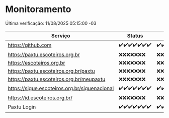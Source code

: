 # Monitoramento

Última verificação: 11/08/2025 05:15:00 -03

|Serviço|Status|Últimas 24h|
|---|---|---|
|https://github.com|<span title="2025-08-04: OK=22">✔️</span><span title="2025-08-05: OK=22">✔️</span><span title="2025-08-06: OK=22">✔️</span><span title="2025-08-07: OK=22">✔️</span><span title="2025-08-08: OK=22">✔️</span><span title="2025-08-09: OK=23">✔️</span><span title="2025-08-10: OK=7">✔️</span>|<span title="10/08/2025 06:09:00 -03 : 200">✔️</span><span title="10/08/2025 07:09:00 -03 : 200">✔️</span><span title="10/08/2025 08:07:00 -03 : 200">✔️</span><span title="10/08/2025 09:17:00 -03 : 200">✔️</span><span title="10/08/2025 10:22:00 -03 : 200">✔️</span><span title="10/08/2025 11:08:00 -03 : 200">✔️</span><span title="10/08/2025 12:08:00 -03 : 200">✔️</span><span title="10/08/2025 13:10:00 -03 : 200">✔️</span><span title="10/08/2025 14:07:00 -03 : 200">✔️</span><span title="10/08/2025 15:12:00 -03 : 200">✔️</span><span title="10/08/2025 16:07:00 -03 : 200">✔️</span><span title="10/08/2025 17:10:00 -03 : 200">✔️</span><span title="10/08/2025 18:08:00 -03 : 200">✔️</span><span title="10/08/2025 19:09:00 -03 : 200">✔️</span><span title="10/08/2025 20:09:00 -03 : 200">✔️</span><span title="10/08/2025 21:55:00 -03 : 200">✔️</span><span title="10/08/2025 23:56:00 -03 : 200">✔️</span><span title="11/08/2025 01:00:00 -03 : 200">✔️</span><span title="11/08/2025 02:19:00 -03 : 200">✔️</span><span title="11/08/2025 03:17:00 -03 : 200">✔️</span><span title="11/08/2025 04:16:00 -03 : 200">✔️</span><span title="11/08/2025 05:15:00 -03 : 200">✔️</span>|
|https://paxtu.escoteiros.org.br|<span title="2025-08-04: Falhas=22">❌</span><span title="2025-08-05: Falhas=22">❌</span><span title="2025-08-06: Falhas=22">❌</span><span title="2025-08-07: Falhas=22">❌</span><span title="2025-08-08: Falhas=22">❌</span><span title="2025-08-09: Falhas=23">❌</span><span title="2025-08-10: Falhas=7">❌</span>|<span title="10/08/2025 06:09:00 -03 : 403">❌</span><span title="10/08/2025 07:09:00 -03 : 403">❌</span><span title="10/08/2025 08:07:00 -03 : 403">❌</span><span title="10/08/2025 09:17:00 -03 : 403">❌</span><span title="10/08/2025 10:22:00 -03 : 403">❌</span><span title="10/08/2025 11:08:00 -03 : 403">❌</span><span title="10/08/2025 12:08:00 -03 : 403">❌</span><span title="10/08/2025 13:10:00 -03 : 403">❌</span><span title="10/08/2025 14:07:00 -03 : 403">❌</span><span title="10/08/2025 15:12:00 -03 : 403">❌</span><span title="10/08/2025 16:07:00 -03 : 403">❌</span><span title="10/08/2025 17:10:00 -03 : 403">❌</span><span title="10/08/2025 18:08:00 -03 : 403">❌</span><span title="10/08/2025 19:09:00 -03 : 403">❌</span><span title="10/08/2025 20:09:00 -03 : 403">❌</span><span title="10/08/2025 21:55:00 -03 : 403">❌</span><span title="10/08/2025 23:56:00 -03 : 403">❌</span><span title="11/08/2025 01:00:00 -03 : 403">❌</span><span title="11/08/2025 02:19:00 -03 : 403">❌</span><span title="11/08/2025 03:17:00 -03 : 403">❌</span><span title="11/08/2025 04:16:00 -03 : 403">❌</span><span title="11/08/2025 05:15:00 -03 : 403">❌</span>|
|https://escoteiros.org.br|<span title="2025-08-04: Falhas=22">❌</span><span title="2025-08-05: Falhas=22">❌</span><span title="2025-08-06: Falhas=22">❌</span><span title="2025-08-07: Falhas=22">❌</span><span title="2025-08-08: Falhas=22">❌</span><span title="2025-08-09: Falhas=23">❌</span><span title="2025-08-10: Falhas=7">❌</span>|<span title="10/08/2025 06:09:00 -03 : 403">❌</span><span title="10/08/2025 07:09:00 -03 : 403">❌</span><span title="10/08/2025 08:07:00 -03 : 403">❌</span><span title="10/08/2025 09:17:00 -03 : 403">❌</span><span title="10/08/2025 10:22:00 -03 : 403">❌</span><span title="10/08/2025 11:08:00 -03 : 403">❌</span><span title="10/08/2025 12:08:00 -03 : 403">❌</span><span title="10/08/2025 13:10:00 -03 : 403">❌</span><span title="10/08/2025 14:07:00 -03 : 403">❌</span><span title="10/08/2025 15:12:00 -03 : 403">❌</span><span title="10/08/2025 16:07:00 -03 : 403">❌</span><span title="10/08/2025 17:10:00 -03 : 403">❌</span><span title="10/08/2025 18:08:00 -03 : 403">❌</span><span title="10/08/2025 19:09:00 -03 : 403">❌</span><span title="10/08/2025 20:09:00 -03 : 403">❌</span><span title="10/08/2025 21:55:00 -03 : 403">❌</span><span title="10/08/2025 23:56:00 -03 : 403">❌</span><span title="11/08/2025 01:00:00 -03 : 403">❌</span><span title="11/08/2025 02:19:00 -03 : 403">❌</span><span title="11/08/2025 03:17:00 -03 : 403">❌</span><span title="11/08/2025 04:16:00 -03 : 403">❌</span><span title="11/08/2025 05:15:00 -03 : 403">❌</span>|
|https://paxtu.escoteiros.org.br/paxtu|<span title="2025-08-04: Falhas=22">❌</span><span title="2025-08-05: Falhas=22">❌</span><span title="2025-08-06: Falhas=22">❌</span><span title="2025-08-07: Falhas=22">❌</span><span title="2025-08-08: Falhas=22">❌</span><span title="2025-08-09: Falhas=23">❌</span><span title="2025-08-10: Falhas=7">❌</span>|<span title="10/08/2025 06:09:00 -03 : 403">❌</span><span title="10/08/2025 07:09:00 -03 : 403">❌</span><span title="10/08/2025 08:07:00 -03 : 403">❌</span><span title="10/08/2025 09:17:00 -03 : 403">❌</span><span title="10/08/2025 10:22:00 -03 : 403">❌</span><span title="10/08/2025 11:08:00 -03 : 403">❌</span><span title="10/08/2025 12:08:00 -03 : 403">❌</span><span title="10/08/2025 13:10:00 -03 : 403">❌</span><span title="10/08/2025 14:07:00 -03 : 403">❌</span><span title="10/08/2025 15:12:00 -03 : 403">❌</span><span title="10/08/2025 16:07:00 -03 : 403">❌</span><span title="10/08/2025 17:10:00 -03 : 403">❌</span><span title="10/08/2025 18:08:00 -03 : 403">❌</span><span title="10/08/2025 19:09:00 -03 : 403">❌</span><span title="10/08/2025 20:09:00 -03 : 403">❌</span><span title="10/08/2025 21:55:00 -03 : 403">❌</span><span title="10/08/2025 23:56:00 -03 : 403">❌</span><span title="11/08/2025 01:00:00 -03 : 403">❌</span><span title="11/08/2025 02:19:00 -03 : 403">❌</span><span title="11/08/2025 03:17:00 -03 : 403">❌</span><span title="11/08/2025 04:16:00 -03 : 403">❌</span><span title="11/08/2025 05:15:00 -03 : 403">❌</span>|
|https://paxtu.escoteiros.org.br/meupaxtu|<span title="2025-08-04: Falhas=22">❌</span><span title="2025-08-05: Falhas=22">❌</span><span title="2025-08-06: Falhas=22">❌</span><span title="2025-08-07: Falhas=22">❌</span><span title="2025-08-08: Falhas=22">❌</span><span title="2025-08-09: Falhas=23">❌</span><span title="2025-08-10: Falhas=7">❌</span>|<span title="10/08/2025 06:09:00 -03 : 403">❌</span><span title="10/08/2025 07:09:00 -03 : 403">❌</span><span title="10/08/2025 08:07:00 -03 : 403">❌</span><span title="10/08/2025 09:17:00 -03 : 403">❌</span><span title="10/08/2025 10:22:00 -03 : 403">❌</span><span title="10/08/2025 11:08:00 -03 : 403">❌</span><span title="10/08/2025 12:08:00 -03 : 403">❌</span><span title="10/08/2025 13:10:00 -03 : 403">❌</span><span title="10/08/2025 14:07:00 -03 : 403">❌</span><span title="10/08/2025 15:12:00 -03 : 403">❌</span><span title="10/08/2025 16:07:00 -03 : 403">❌</span><span title="10/08/2025 17:10:00 -03 : 403">❌</span><span title="10/08/2025 18:08:00 -03 : 403">❌</span><span title="10/08/2025 19:09:00 -03 : 403">❌</span><span title="10/08/2025 20:09:00 -03 : 403">❌</span><span title="10/08/2025 21:55:00 -03 : 403">❌</span><span title="10/08/2025 23:56:00 -03 : 403">❌</span><span title="11/08/2025 01:00:00 -03 : 403">❌</span><span title="11/08/2025 02:19:00 -03 : 403">❌</span><span title="11/08/2025 03:17:00 -03 : 403">❌</span><span title="11/08/2025 04:16:00 -03 : 403">❌</span><span title="11/08/2025 05:15:00 -03 : 403">❌</span>|
|https://sigue.escoteiros.org.br/siguenacional|<span title="2025-08-04: OK=22">✔️</span><span title="2025-08-05: OK=22">✔️</span><span title="2025-08-06: OK=22">✔️</span><span title="2025-08-07: OK=22">✔️</span><span title="2025-08-08: OK=22">✔️</span><span title="2025-08-09: OK=23">✔️</span><span title="2025-08-10: OK=7">✔️</span>|<span title="10/08/2025 06:09:00 -03 : 200">✔️</span><span title="10/08/2025 07:09:00 -03 : 200">✔️</span><span title="10/08/2025 08:07:00 -03 : 200">✔️</span><span title="10/08/2025 09:17:00 -03 : 200">✔️</span><span title="10/08/2025 10:22:00 -03 : 200">✔️</span><span title="10/08/2025 11:08:00 -03 : 200">✔️</span><span title="10/08/2025 12:08:00 -03 : 200">✔️</span><span title="10/08/2025 13:10:00 -03 : 200">✔️</span><span title="10/08/2025 14:07:00 -03 : 200">✔️</span><span title="10/08/2025 15:12:00 -03 : 200">✔️</span><span title="10/08/2025 16:07:00 -03 : 200">✔️</span><span title="10/08/2025 17:10:00 -03 : 200">✔️</span><span title="10/08/2025 18:08:00 -03 : 200">✔️</span><span title="10/08/2025 19:09:00 -03 : 200">✔️</span><span title="10/08/2025 20:09:00 -03 : 200">✔️</span><span title="10/08/2025 21:55:00 -03 : 200">✔️</span><span title="10/08/2025 23:56:00 -03 : 200">✔️</span><span title="11/08/2025 01:00:00 -03 : 200">✔️</span><span title="11/08/2025 02:19:00 -03 : 200">✔️</span><span title="11/08/2025 03:17:00 -03 : 200">✔️</span><span title="11/08/2025 04:16:00 -03 : 200">✔️</span><span title="11/08/2025 05:15:00 -03 : 200">✔️</span>|
|https://id.escoteiros.org.br/|<span title="2025-08-04: Falhas=22">❌</span><span title="2025-08-05: Falhas=22">❌</span><span title="2025-08-06: Falhas=22">❌</span><span title="2025-08-07: Falhas=22">❌</span><span title="2025-08-08: Falhas=22">❌</span><span title="2025-08-09: Falhas=23">❌</span><span title="2025-08-10: Falhas=7">❌</span>|<span title="10/08/2025 06:09:00 -03 : 403">❌</span><span title="10/08/2025 07:09:00 -03 : 403">❌</span><span title="10/08/2025 08:07:00 -03 : 403">❌</span><span title="10/08/2025 09:17:00 -03 : 403">❌</span><span title="10/08/2025 10:22:00 -03 : 403">❌</span><span title="10/08/2025 11:08:00 -03 : 403">❌</span><span title="10/08/2025 12:08:00 -03 : 403">❌</span><span title="10/08/2025 13:10:00 -03 : 403">❌</span><span title="10/08/2025 14:07:00 -03 : 403">❌</span><span title="10/08/2025 15:12:00 -03 : 403">❌</span><span title="10/08/2025 16:07:00 -03 : 403">❌</span><span title="10/08/2025 17:10:00 -03 : 403">❌</span><span title="10/08/2025 18:08:00 -03 : 403">❌</span><span title="10/08/2025 19:09:00 -03 : 403">❌</span><span title="10/08/2025 20:09:00 -03 : 403">❌</span><span title="10/08/2025 21:55:00 -03 : 403">❌</span><span title="10/08/2025 23:56:00 -03 : 403">❌</span><span title="11/08/2025 01:00:00 -03 : 403">❌</span><span title="11/08/2025 02:19:00 -03 : 403">❌</span><span title="11/08/2025 03:17:00 -03 : 403">❌</span><span title="11/08/2025 04:16:00 -03 : 403">❌</span><span title="11/08/2025 05:15:00 -03 : 403">❌</span>|
|Paxtu Login|<span title="2025-08-04: OK=22">✔️</span><span title="2025-08-05: OK=22">✔️</span><span title="2025-08-06: OK=22">✔️</span><span title="2025-08-07: OK=22">✔️</span><span title="2025-08-08: OK=22">✔️</span><span title="2025-08-09: OK=23">✔️</span><span title="2025-08-10: OK=7">✔️</span>|<span title="10/08/2025 06:09:00 -03 : 200">✔️</span><span title="10/08/2025 07:09:00 -03 : 200">✔️</span><span title="10/08/2025 08:07:00 -03 : 200">✔️</span><span title="10/08/2025 09:17:00 -03 : 200">✔️</span><span title="10/08/2025 10:22:00 -03 : 200">✔️</span><span title="10/08/2025 11:08:00 -03 : 200">✔️</span><span title="10/08/2025 12:08:00 -03 : 200">✔️</span><span title="10/08/2025 13:10:00 -03 : 200">✔️</span><span title="10/08/2025 14:07:00 -03 : 200">✔️</span><span title="10/08/2025 15:12:00 -03 : 200">✔️</span><span title="10/08/2025 16:07:00 -03 : 200">✔️</span><span title="10/08/2025 17:10:00 -03 : 200">✔️</span><span title="10/08/2025 18:08:00 -03 : 200">✔️</span><span title="10/08/2025 19:09:00 -03 : 200">✔️</span><span title="10/08/2025 20:09:00 -03 : 200">✔️</span><span title="10/08/2025 21:55:00 -03 : 200">✔️</span><span title="10/08/2025 23:56:00 -03 : 200">✔️</span><span title="11/08/2025 01:00:00 -03 : 200">✔️</span><span title="11/08/2025 02:19:00 -03 : 200">✔️</span><span title="11/08/2025 03:17:00 -03 : 200">✔️</span><span title="11/08/2025 04:16:00 -03 : 200">✔️</span><span title="11/08/2025 05:15:00 -03 : 200">✔️</span>|

